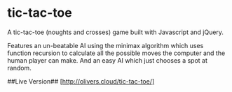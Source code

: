 # tic-tac-toe
A tic-tac-toe (noughts and crosses) game built with Javascript and jQuery.

Features an un-beatable AI using the minimax algorithm which uses function recursion to calculate all the possible moves the computer and the human player can make.
And an easy AI which just chooses a spot at random.

##Live Version##
[http://olivers.cloud/tic-tac-toe/]
